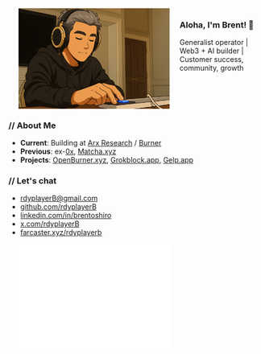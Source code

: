 <img src="rdyplayerB.png" width="300" alt="rdyplayerB" align="left" hspace="20">
<h3>Aloha, I'm Brent! 🤙</h3>
Generalist operator | Web3 + AI builder | Customer success, community, growth
<br clear="all">

### // About Me

- **Current**: Building at [Arx Research](https://arxresearch.com) / [Burner](https://burner.pro)
- **Previous**: ex-[0x](https://0x.org), [Matcha.xyz](https://matcha.xyz)
- **Projects**: [OpenBurner.xyz](https://openburner.xyz), [Grokblock.app](https://grokblock.app), [Gelp.app](https://gelp.app)

### // Let's chat

- [rdyplayerB@gmail.com](mailto:rdyplayerB@gmail.com)
- [github.com/rdyplayerB](https://github.com/rdyplayerB)
- [linkedin.com/in/brentoshiro](https://linkedin.com/in/brentoshiro)
- [x.com/rdyplayerB](https://x.com/rdyplayerB)
- [farcaster.xyz/rdyplayerb](https://farcaster.xyz/rdyplayerb)

<img src="https://raw.githubusercontent.com/rdyplayerB/rdyplayerB/main/metrics.plugin.isocalendar.svg" alt="Isometric Commit Calendar" width="300" alt="rdyplayerB" align="left" hspace="20">
